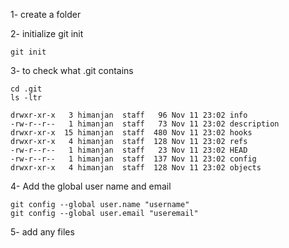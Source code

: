 1- create a folder

2- initialize git init
```
git init
```
3- to check what .git contains
```
cd .git
ls -ltr

drwxr-xr-x   3 himanjan  staff   96 Nov 11 23:02 info
-rw-r--r--   1 himanjan  staff   73 Nov 11 23:02 description
drwxr-xr-x  15 himanjan  staff  480 Nov 11 23:02 hooks
drwxr-xr-x   4 himanjan  staff  128 Nov 11 23:02 refs
-rw-r--r--   1 himanjan  staff   23 Nov 11 23:02 HEAD
-rw-r--r--   1 himanjan  staff  137 Nov 11 23:02 config
drwxr-xr-x   4 himanjan  staff  128 Nov 11 23:02 objects
```
4- Add the global user name and email
```
git config --global user.name "username"
git config --global user.email "useremail"

```
5- add any files